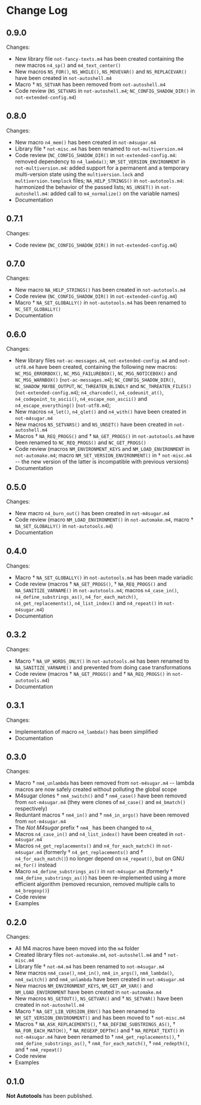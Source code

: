 Change Log
==========


0.9.0
-----

Changes:

* New library file `not-fancy-texts.m4` has been created containing the
  new macros `n4_sp()` and `m4_text_center()`
* New macros `NS_FOR()`, `NS_WHILE()`, `NS_MOVEVAR()` and `NS_REPLACEVAR()`
  have been created in `not-autoshell.m4`
* Macro † `NS_SETVAR` has been removed from `not-autoshell.m4`
* Code review (`NS_SETVARS` in `not-autoshell.m4`; `NC_CONFIG_SHADOW_DIR()` in
  `not-extended-config.m4`)


0.8.0
-----

Changes:

* New macro `n4_mem()` has been created in `not-m4sugar.m4`
* Library file † `not-misc.m4` has been renamed to `not-multiversion.m4`
* Code review (`NC_CONFIG_SHADOW_DIR()` in `not-extended-config.m4`: removed
  dependency to `n4_lambda()`; `NM_SET_VERSION_ENVIRONMENT` in
  `not-multiversion.m4`: added support for a permanent and a temporary
  multi-version state using the `multiversion.lock` and `multiversion.templock`
  files; `NA_HELP_STRINGS()` in `not-autotools.m4`: harmonized the behavior of
  the passed lists; `NS_UNSET()` in `not-autoshell.m4`: added call to
  `m4_normalize()` on the variable names)
* Documentation


0.7.1
-----

Changes:

* Code review (`NC_CONFIG_SHADOW_DIR()` in `not-extended-config.m4`)


0.7.0
-----

Changes:

* New macro `NA_HELP_STRINGS()` has been created in `not-autotools.m4`
* Code review (`NC_CONFIG_SHADOW_DIR()` in `not-extended-config.m4`)
* Macro † `NA_SET_GLOBALLY()` in `not-autotools.m4` has been renamed to
  `NC_SET_GLOBALLY()`
* Documentation


0.6.0
-----

Changes:

* New library files `not-ac-messages.m4`, `not-extended-config.m4` and
  `not-utf8.m4` have been created, containing the following new macros:
  `NC_MSG_ERRORBOX()`, `NC_MSG_FAILUREBOX()`, `NC_MSG_NOTICEBOX()` and
  `NC_MSG_WARNBOX()` (`not-ac-messages.m4`); `NC_CONFIG_SHADOW_DIR()`,
  `NC_SHADOW_MAYBE_OUTPUT`, `NC_THREATEN_BLINDLY` and `NC_THREATEN_FILES()`
  (`not-extended-config.m4`); `n4_charcode()`, `n4_codeunit_at()`,
  `n4_codepoint_to_ascii()`, `n4_escape_non_ascii()` and
  `n4_escape_everything()` (`not-utf8.m4`);
* New macros `n4_let()`, `n4_qlet()` and `n4_with()` have been created in
  `not-m4sugar.m4`
* New macros `NS_SETVARS()` and `NS_UNSET()` have been created in
  `not-autoshell.m4`
* Macros † `NA_REQ_PROGS()` and † `NA_GET_PROGS()` in `not-autotools.m4` have
  been renamed to `NC_REQ_PROGS()` and `NC_GET_PROGS()`
* Code review (macros `NM_ENVIRONMENT_KEYS` and `NM_LOAD_ENVIRONMENT` in
  `not-automake.m4`; macro `NM_SET_VERSION_ENVIRONMENT()` in † `not-misc.m4` --
  the new version of the latter is incompatible with previous versions)
* Documentation


0.5.0
-----

Changes:

* New macro `n4_burn_out()`  has been created in `not-m4sugar.m4`
* Code review (macro `NM_LOAD_ENVIRONMENT()` in `not-automake.m4`, macro
  † `NA_SET_GLOBALLY()` in `not-autotools.m4`)
* Documentation


0.4.0
-----

Changes:

* Macro † `NA_SET_GLOBALLY()` in `not-autotools.m4` has been made variadic
* Code review (macros † `NA_GET_PROGS()`, † `NA_REQ_PROGS()` and
  `NA_SANITIZE_VARNAME()` in `not-autotools.m4`; macros `n4_case_in()`,
  `n4_define_substrings_as()`, `n4_for_each_match()`, `n4_get_replacements()`,
  `n4_list_index()` and `n4_repeat()` in `not-m4sugar.m4`)
* Documentation


0.3.2
-----

Changes:

* Macro † `NA_UP_WORDS_ONLY()` in `not-autotools.m4` has been renamed to
  `NA_SANITIZE_VARNAME()` and prevented from doing case transformations
* Code review (macros † `NA_GET_PROGS()` and † `NA_REQ_PROGS()` in
  `not-autotools.m4`)
* Documentation


0.3.1
-----

Changes:

* Implementation of macro `n4_lambda()` has been simplified
* Documentation


0.3.0
-----

Changes:

* Macro † `nm4_unlambda` has been removed from `not-m4sugar.m4` -- lambda
  macros are now safely created without polluting the global scope
* M4sugar clones † `nm4_switch()` and † `nm4_case()` have been removed from
  `not-m4sugar.m4` (they were clones of `m4_case()` and `m4_bmatch()`
  respectively)
* Reduntant macros † `nm4_in()` and † `nm4_in_args()` have been removed from
  `not-m4sugar.m4`
* The _Not M4sugar_ prefix † `nm4_` has been changed to `n4_`
* Macros `n4_case_in()` and `n4_list_index()` have been created in
  `not-m4sugar.m4`
* Macros `n4_get_replacements()` and `n4_for_each_match()` in `not-m4sugar.m4`
  (formerly † `n4_get_replacements()` and † `n4_for_each_match()`) no longer
  depend on `n4_repeat()`, but on GNU `m4_for()` instead
* Macro `n4_define_substrings_as()` in `not-m4sugar.m4` (formerly
  † `nm4_define_substrings_as()`) has been re-implemented using a more
  efficient algorithm (removed recursion, removed multiple calls to
  `m4_bregexp()`)
* Code review
* Examples


0.2.0
-----

Changes:

* All M4 macros have been moved into the `m4` folder
* Created library files `not-automake.m4`, `not-autoshell.m4` and
  † `not-misc.m4`
* Library file † `not-m4.m4` has been renamed to `not-m4sugar.m4`
* New macros `nm4_case()`, `nm4_in()`, `nm4_in_args()`, `nm4_lambda()`,
  `nm4_switch()` and `nm4_unlambda` have been created in `not-m4sugar.m4`
* New macros `NM_ENVIRONMENT_KEYS`, `NM_GET_AM_VAR()` and `NM_LOAD_ENVIRONMENT`
  have been created in `not-automake.m4`
* New macros `NS_GETOUT()`, `NS_GETVAR()` and † `NS_SETVAR()` have been created
  in `not-autoshell.m4`
* Macro † `NA_GET_LIB_VERSION_ENV()` has been renamed to
  `NM_SET_VERSION_ENVIRONMENT()` and has been moved to † `not-misc.m4`
* Macros † `NA_ASK_REPLACEMENTS()`, † `NA_DEFINE_SUBSTRINGS_AS()`,
  † `NA_FOR_EACH_MATCH()`, † `NA_REGEXP_DEPTH()` and † `NA_REPEAT_TEXT()` in
  `not-m4sugar.m4` have been renamed to † `nm4_get_replacements()`,
  † `nm4_define_substrings_as()`, † `nm4_for_each_match()`, † `nm4_redepth()`,
  and † `nm4_repeat()`
* Code review
* Examples



0.1.0
-----

**Not Autotools** has been published.

